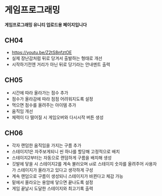 # 게임프로그래밍
**게임프로그래밍 유니티 업로드용 페이지입니다**

## CH04
- https://youtu.be/Z2tS8nfztOE
- 실제 장난감처럼 뒤로 당겨서 출발하는 형태로 개선
- 시작하기전엔 거리가 아닌 뒤로 당기라는 안내멘트 출력
## CH05

- 시간에 따라 올라가는 점수 추가
- 점수가 올라감에 따라 점점 어려워지도록 설정
- 먹으면 점수를 올려주는 아이템 추가
- 움직임 개선
- 체력이 다 떨어질 시 게임오버와 다시시작 버튼 생성
## CH06

- 각자 랜덤한 움직임을 가지는 구름 추가
- 스테이지1은 자주보게되니 씬 하나를 할당해 고정적으로 배치
- 스테이지2부터는 자동으로 랜덤하게 구름을 배치해 생성
- 깃발에 닿을 시 스테이지2를 계속 불러오며 ui로 스테이지 숫자를 올려주어 사용자가 스테이지가 올라가고 있다고 생각하게 구성
- 계속 랜덤으로 구름이 생성되니 스테이지가 바뀐다고 체감 가능
- 밑에서 올라오는 용암에 닿으면 끝나도록 설정
- 게임 끝날시 도달한 스테이지와 최고기록 출력
